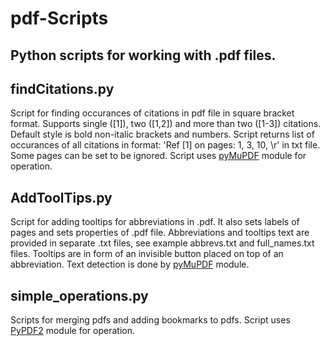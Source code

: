 # pdf-Scripts
Python scripts for working with .pdf files.
---
findCitations.py
---
Script for finding occurances of citations in pdf file in square bracket format. Supports single ([1]), two ([1,2]) and more than two ([1-3]) citations. Default style is bold non-italic brackets and numbers.
Script returns list of occurances of all citations in format: 'Ref [1] on pages:	1, 3, 10, \r' in txt file. Some pages can be set to be ignored.
Script uses [pyMuPDF](https://github.com/pymupdf/PyMuPDF) module for operation.


AddToolTips.py
---
Script for adding tooltips for abbreviations in .pdf. It also sets labels of pages and sets properties of .pdf file.
Abbreviations and tooltips text are provided in separate .txt files, see example abbrevs.txt and full_names.txt files.
Tooltips are in form of an invisible button placed on top of an abbreviation.
Text detection is done by [pyMuPDF](https://github.com/pymupdf/PyMuPDF) module.


simple_operations.py
---
Scripts for merging pdfs and adding bookmarks to pdfs.
Script uses [PyPDF2](https://pypdf2.readthedocs.io/en/latest/) module for operation.
